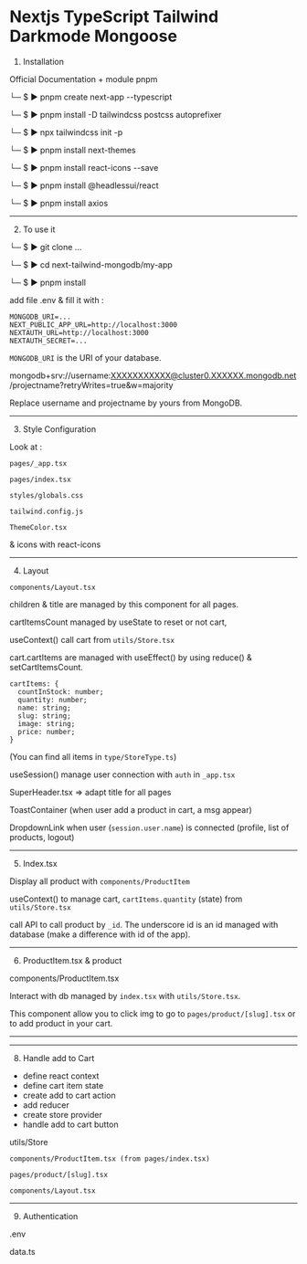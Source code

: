 # Nextjs TypeScript Tailwind Darkmode Mongoose

1. Installation

Official Documentation + module pnpm

└─ $ ▶ pnpm create next-app --typescript

└─ $ ▶ pnpm install -D tailwindcss postcss autoprefixer

└─ $ ▶ npx tailwindcss init -p

└─ $ ▶ pnpm install next-themes

└─ $ ▶ pnpm install react-icons --save

└─ $ ▶ pnpm install @headlessui/react

└─ $ ▶ pnpm install axios

---

2. To use it

└─ $ ▶ git clone ...

└─ $ ▶ cd next-tailwind-mongodb/my-app

└─ $ ▶ pnpm install

add file .env & fill it with :

```
MONGODB_URI=...
NEXT_PUBLIC_APP_URL=http://localhost:3000
NEXTAUTH_URL=http://localhost:3000
NEXTAUTH_SECRET=...
```

`MONGODB_URI` is the URI of your database.

mongodb+srv://username:XXXXXXXXXXX@cluster0.XXXXXX.mongodb.net/projectname?retryWrites=true&w=majority

Replace username and projectname by yours from MongoDB.

---

3. Style Configuration

Look at :

`pages/_app.tsx`

`pages/index.tsx`

`styles/globals.css`

`tailwind.config.js`

`ThemeColor.tsx`

& icons with react-icons

---

4. Layout

`components/Layout.tsx`

children & title are managed by this component for all pages.

cartItemsCount managed by useState to reset or not cart, 

useContext() call cart from `utils/Store.tsx`

cart.cartItems are managed with useEffect() by using reduce() & setCartItemsCount.

```
cartItems: {
  countInStock: number;
  quantity: number;
  name: string;
  slug: string;
  image: string;
  price: number;
}
```

(You can find all items in `type/StoreType.ts`)

useSession() manage user connection with `auth` in `_app.tsx`

SuperHeader.tsx => adapt title for all pages

ToastContainer (when user add a product in cart, a msg appear)

DropdownLink when user (`session.user.name`) is connected
(profile, list of products, logout)

---

5. Index.tsx

Display all product with `components/ProductItem`

useContext() to manage cart, `cartItems.quantity` (state) from `utils/Store.tsx`

call API to call product by `_id`. The underscore id is an id managed with database (make a difference with id of the app).

---

6. ProductItem.tsx & product

components/ProductItem.tsx

Interact with db managed by `index.tsx` with `utils/Store.tsx`.

This component allow you to click img to go to `pages/product/[slug].tsx` or to add product in your cart.

---

---

8. Handle add to Cart

- define react context
- define cart item state
- create add to cart action
- add reducer
- create store provider
- handle add to cart button

utils/Store

`components/ProductItem.tsx (from pages/index.tsx)`

`pages/product/[slug].tsx`

`components/Layout.tsx`

---

9. Authentication

.env

data.ts

